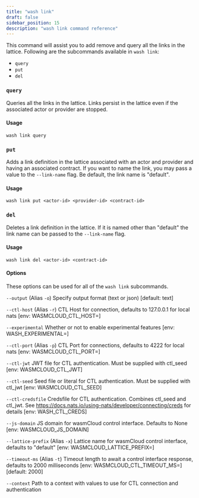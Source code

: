 ```yaml
---
title: "wash link"
draft: false
sidebar_position: 15
description: "wash link command reference"
--- 
```


<head>
  <meta name="robots" content="noindex" />
</head>

This command will assist you to add remove and query all the links in the lattice. Following are the subcommands available in `wash link`:

- `query`
- `put`
- `del`

### `query`
Queries all the links in the lattice. Links persist in the lattice even if the associated actor or provider are stopped.

#### Usage
```
wash link query
```

### `put`
Adds a link definition in the lattice associated with an actor and provider and having an associated contract. If you want to name the link, you may pass a value to the `--link-name` flag. Be default, the link name is "default".

#### Usage
```
wash link put <actor-id> <provider-id> <contract-id>
```

### `del`
Deletes a link definition in the lattice. If it is named other than "default" the link name can be passed to the `--link-name` flag.

#### Usage
```
wash link del <actor-id> <contract-id>
```

#### Options
These options can be used for all of the `wash link` subcommands. 

`--output` (Alias `-o`) Specify output format (text or json) [default: text]

`--ctl-host` (Alias `-r`) CTL Host for connection, defaults to 127.0.0.1 for local nats [env: WASMCLOUD_CTL_HOST=]

`--experimental` Whether or not to enable experimental features [env: WASH_EXPERIMENTAL=]

`--ctl-port` (Alias `-p`) CTL Port for connections, defaults to 4222 for local nats [env: WASMCLOUD_CTL_PORT=]

`--ctl-jwt` JWT file for CTL authentication. Must be supplied with ctl_seed [env: WASMCLOUD_CTL_JWT]

`--ctl-seed` Seed file or literal for CTL authentication. Must be supplied with ctl_jwt [env: WASMCLOUD_CTL_SEED]

`--ctl-credsfile` Credsfile for CTL authentication. Combines ctl_seed and ctl_jwt. See https://docs.nats.io/using-nats/developer/connecting/creds for details [env: WASH_CTL_CREDS]

`--js-domain` JS domain for wasmCloud control interface. Defaults to None [env: WASMCLOUD_JS_DOMAIN]

`--lattice-prefix` (Alias `-x`) Lattice name for wasmCloud control interface, defaults to "default" [env: WASMCLOUD_LATTICE_PREFIX=]

`--timeout-ms` (Alias `-t`) Timeout length to await a control interface response, defaults to 2000 milliseconds [env: WASMCLOUD_CTL_TIMEOUT_MS=] [default: 2000]

`--context` Path to a context with values to use for CTL connection and authentication
